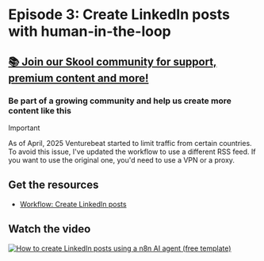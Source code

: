 # Episode 3: Create LinkedIn posts with human-in-the-loop

## [📚 Join our Skool community for support, premium content and more!](https://www.skool.com/ai-agents-az?gw3)

### Be part of a growing community and help us create more content like this

> [!IMPORTANT]
> As of April, 2025 Venturebeat started to limit traffic from certain countries. To avoid this issue, I've updated the workflow to use a different RSS feed. If you want to use the original one, you'd need to use a VPN or a proxy.

## Get the resources

- [Workflow: Create LinkedIn posts](Create_a_LinkedIn_post__with_approval_updated.json)

## Watch the video

[![How to create LinkedIn posts using a n8n AI agent (free template)](https://img.youtube.com/vi/o_oSYl6gSO8/0.jpg)](https://www.youtube.com/watch?v=o_oSYl6gSO8)
